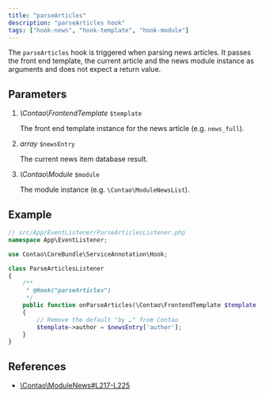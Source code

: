 ```yaml
---
title: "parseArticles"
description: "parseArticles hook"
tags: ["hook-news", "hook-template", "hook-module"]
---
```



The `parseArticles` hook is triggered when parsing news articles. It passes the
front end template, the current article and the news module instance as arguments
and does not expect a return value.


## Parameters

1. *\Contao\FrontendTemplate* `$template`

    The front end template instance for the news article (e.g. `news_full`).

2. *array* `$newsEntry`

    The current news item database result.

3. *\Contao\Module* `$module`

    The module instance (e.g. `\Contao\ModuleNewsList`).


## Example

```php
// src/App/EventListener/ParseArticlesListener.php
namespace App\EventListener;

use Contao\CoreBundle\ServiceAnnotation\Hook;

class ParseArticlesListener
{
    /**
     * @Hook("parseArticles")
     */
    public function onParseArticles(\Contao\FrontendTemplate $template, array $newsEntry, \Contao\Module $module): void
    {
        // Remove the default "by …" from Contao
        $template->author = $newsEntry['author'];
    }
}
```


## References

* [\Contao\ModuleNews#L217-L225](https://github.com/contao/contao/blob/4.7.6/news-bundle/src/Resources/contao/modules/ModuleNews.php#L217-L225)
